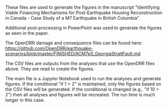 These files are used to generate the figures in the manuscript "Identifying Viable Financing Mechanisms for
Post-Earthquake Housing Reconstruction in Canada - Case Study of a M7 Earthquake in British Columbia". 

Additional post-processing in PowerPoint was used to generate the figures as seen in the paper. 

The OpenDRR damage and consequence files can be found here:
https://github.com/OpenDRR/earthquake-scenarios/blob/master/FINISHED/ACM7p0_GeorgiaStraitFault.md

The CSV files are outputs from the analyses that use the OpenDRR files above. They are read to create the figures.

The main file is a Jupyter Notebook used to run the analyses and generate figures.
If the conditional "if 1 > 2" is maintained, only the figures based on the CSV files will be generated.
If the conditional is changed (e.g., "if 10 > 2") then all analyses and figures will be recreated. The run time is much longer in this case.
